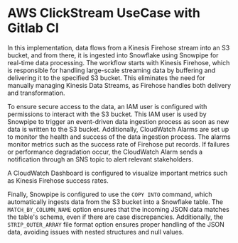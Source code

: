 # AWS ClickStream UseCase with Gitlab CI
In this implementation, data flows from a Kinesis Firehose stream into an S3 bucket, and from there, it is ingested into Snowflake using Snowpipe for real-time data processing. The workflow starts with Kinesis Firehose, which is responsible for handling large-scale streaming data by buffering and delivering it to the specified S3 bucket. This eliminates the need for manually managing Kinesis Data Streams, as Firehose handles both delivery and transformation. 

To ensure secure access to the data, an IAM user is configured with permissions to interact with the S3 bucket. This IAM user is used by Snowpipe to trigger an event-driven data ingestion process as soon as new data is written to the S3 bucket. Additionally,  CloudWatch Alarms are set up to monitor the health and success of the data ingestion process. The alarms monitor metrics such as the success rate of Firehose put records. If failures or performance degradation occur, the CloudWatch Alarm sends a notification through an SNS topic to alert relevant stakeholders.

A CloudWatch Dashboard is configured to visualize important metrics such as Kinesis Firehose success rates.

Finally, Snowpipe is configured to use the `COPY INTO` command, which automatically ingests data from the S3 bucket into a Snowflake table. The `MATCH_BY_COLUMN_NAME` option ensures that the incoming JSON data matches the table's schema, even if there are case discrepancies. Additionally, the `STRIP_OUTER_ARRAY` file format option ensures proper handling of the JSON data, avoiding issues with nested structures and null values.

